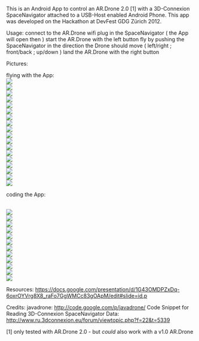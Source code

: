 This is an Android App to control an AR.Drone 2.0 [1] with a 3D-Connexion SpaceNavigator attached to a USB-Host enabled Android Phone. This app was developed on the Hackathon at DevFest GDG Zürich 2012.

Usage:
 connect to the AR.Drone wifi
 plug in the SpaceNavigator ( the App will open then )
 start the AR.Drone with the left button
 fly by pushing the SpaceNavigator in the direction the Drone should move ( left/right ; front/back ; up/down )
 land the AR.Drone with the right button

Pictures:

 flying with the App:
<br/><img src="https://lh4.googleusercontent.com/-Ox8tuZAtwD0/UISBNWbKM6I/AAAAAAAADOw/ILIlloX3wdw/s1443/PANO_20121021_173736.jpg"/>
<br/><img src="https://lh5.googleusercontent.com/-W0mBuwN8CaA/UIQX6qzycaI/AAAAAAAAB7c/ysT8cv3frVc/s989/20121021_173947.jpg"/>
<br/><img src="https://lh5.googleusercontent.com/-BTft7xyZHAE/UIQYiEtCDyI/AAAAAAAAB7s/Kk8L2l05DZ0/s989/20121021_173951.jpg"/>
<br/><img src="https://lh4.googleusercontent.com/-R08Yy6NuTa0/UIQj04r0UeI/AAAAAAAAB-o/1_RyPctA-Oo/s989/20121021_182819.jpg"/>
<br/><img src="https://lh6.googleusercontent.com/-Y44aWjGRhY8/UIQlH0w234I/AAAAAAAAB_Y/AOR1gbFPO4g/s989/20121021_183154.jpg"/>
<br/><img src="https://lh6.googleusercontent.com/-LO8aJfIodLw/UIQZBkJF0pI/AAAAAAAAB78/bzuEMuyfEY4/s989/20121021_174031.jpg"/>
<br/><img src="https://lh4.googleusercontent.com/-7vuQs_bD6Lk/UIQktCQNdCI/AAAAAAAAB_I/fy3cKLFM_J4/s989/20121021_182849.jpg"/>
<br/><img src="https://lh5.googleusercontent.com/-k1xylTM1PeI/UISCirSAZlI/AAAAAAAADPQ/C1b8l4N_ZnM/s989/IMG_20121021_173823.jpg"/>
<br/><img src="https://lh6.googleusercontent.com/-chnYeRKDlYs/UISC-37jehI/AAAAAAAADPg/4OGpMaDEdHI/s742/IMG_20121021_174203.jpg"/>
<br/><img src="https://lh4.googleusercontent.com/-OO5rw5jFIF4/UISEptFphJI/AAAAAAAADQI/0tHV7hDsO7c/s989/IMG_20121021_174225.jpg"/>
<br/><img src="https://lh5.googleusercontent.com/-WBZeee2PLCk/UIR5aUkvv_I/AAAAAAAAgk0/sJeC5tTUkw4/s989/IMG_20121021_174107.jpg"/>
<br/><img src="https://lh3.googleusercontent.com/-NNyYrcSdCIg/UIR5OnRQXuI/AAAAAAAAgkk/VfrC21Y4eY0/s989/IMG_20121021_174106.jpg"/>
<br/><img src="https://lh4.googleusercontent.com/-u5-oBIWfO0Y/UIR5qjh5zJI/AAAAAAAAg5s/HyTdcOsfKnw/s989/IMG_20121021_174237.jpg"/>
<br/><img src="https://lh3.googleusercontent.com/-saz-tYvL7d4/UIUIMh9ZG9I/AAAAAAAAgyY/6gfB-fDrvcM/s989/IMG_20121021_174319.jpg"/>
<br/><img src="https://lh6.googleusercontent.com/-UPukZXhmGus/UIR6AKlrEKI/AAAAAAAAglo/m-zQN0UYPlY/s989/IMG_20121021_174338.jpg"/>
<br/><img src="https://lh3.googleusercontent.com/-7G9yUxIHBYQ/UIQDBmmeQxI/AAAAAAAAB4A/sxOGI--8d08/s989/20121021_161140.jpg"/>
<br/><img src="https://lh3.googleusercontent.com/-ELOnTYIJBxM/UIQBbP0gNvI/AAAAAAAAB3w/obpLcw_hWpE/s989/20121021_160520.jpg"/>
<br/><img src="https://lh5.googleusercontent.com/-Vp2ZLswORCM/UIPwqnADYjI/AAAAAAAAB3U/0AQBidUT4h4/s989/20121021_145335.jpg"/>

 coding the App:
 
 <br/><img src="https://lh6.googleusercontent.com/-ihMnSQBU0b0/UIMmIgjeCeI/AAAAAAAADJI/VqzpL6MVuvw/s989/IMG_20121020_223303.jpg"/>
<br/><img src="https://plus.google.com/u/0/events/c6dp6cucjo43rbp6ncpufftkqtk/117715978948849333403/5801874549457390594"/>
<br/><img src="https://lh3.googleusercontent.com/-exd0Cf2lmE8/UIRmKnoUPgI/AAAAAAAAAhU/T7dyYY7AX5M/s1113/DSC09208.jpg"/>
<br/><img src="https://lh6.googleusercontent.com/-au4bp9D7g9c/UINOB_PvZWI/AAAAAAAAB1E/Xx0bKrTrAc4/s989/20121021_032011.jpg"/>
<br/><img src="https://lh4.googleusercontent.com/-KXIrjC6deno/UINgMyrfGGI/AAAAAAAAB1g/YWxyqwUJyY0/s989/20121021_043804.jpg"/>
<br/><img src="https://lh5.googleusercontent.com/--PQuHvF-fak/UINh5DQD9FI/AAAAAAAAB1w/-ZFrgouIs2E/s989/20121021_044520.jpg"/>
<br/><img src="https://lh6.googleusercontent.com/-JXqVapZDlnY/UIL3Yeqwe2I/AAAAAAAAB0M/UGl5mGRVZfs/s989/20121020_210737.jpg"/>
<br/><img src="https://lh5.googleusercontent.com/-fjkuuFhwBkU/UIO8NDJH50I/AAAAAAAAB2Y/GBe8xo3Q4es/s989/20121021_111015.jpg"/>
<br/><img src="https://lh4.googleusercontent.com/-9MP0WkKYGhA/UIUIMmkI6bI/AAAAAAAAgyY/TKyXrCcix4s/s989/IMG_20121021_131857.jpg"/>
<br/><img src="https://lh6.googleusercontent.com/-uxGPOhbW9LU/UIUIMob29TI/AAAAAAAAg2U/qhyglLiaYb4/w343-h257-n-k/IMG_20121021_173041.jpg"/>
<br/><img src="https://lh3.googleusercontent.com/-nmbXhP0wVYQ/UIQGAp9KJLI/AAAAAAAAB4g/uJF7tD2oDlM/s989/20121021_162435.jpg"/>
<br/><img src="https://lh4.googleusercontent.com/-uxGPOhbW9LU/UIUIMob29TI/AAAAAAAAg2U/qhyglLiaYb4/s989/IMG_20121021_173041.jpg"/>


Resources:
 https://docs.google.com/presentation/d/1G43OMDPZxDq-6oxrOYVrg8X8_raFo7GgWMCc83gOApM/edit#slide=id.p

Credits:
 javadrone: http://code.google.com/p/javadrone/
 Code Snippet for Reading 3D-Connexion SpaceNavigator Data: http://www.ru.3dconnexion.eu/forum/viewtopic.php?f=22&t=5339
 
[1] only tested with AR.Drone 2.0 - but *could* also work with a v1.0 AR.Drone